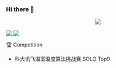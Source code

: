 ### Hi there 👋

<p align="center"> 
 <img src="https://profile-counter.glitch.me/Leo1998-Lu/count.svg"/>
</p>

<a href="https://github.com/Leo1998-Lu">
  <img align="center" src="https://github-readme-stats-teal.vercel.app/api?username=Leo1998-Lu&show_icons=truet&include_all_commits=True&hide=contribs"/>
</a>

<a href="https://github.com/Leo1998-Lu">
  <img align="center" src="https://github-readme-stats-teal.vercel.app/api/top-langs/?username=Leo1998-Lu&layout=compact" />
</a>

<br>

:trophy: Competition
  - 科大讯飞温室温度算法挑战赛 SOLO Top9


